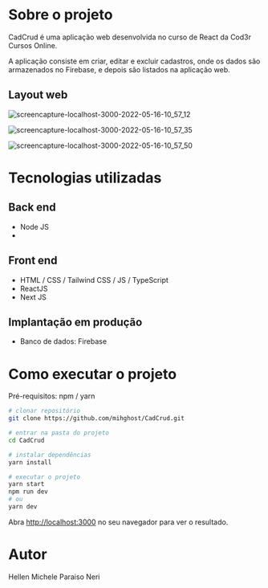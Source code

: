 

# Sobre o projeto

CadCrud é uma aplicação web desenvolvida no curso de React da Cod3r Cursos Online.

A aplicação consiste em criar, editar e excluir cadastros, onde os dados são armazenados no Firebase, e depois são listados na aplicação web.


## Layout web

![screencapture-localhost-3000-2022-05-16-10_57_12](https://user-images.githubusercontent.com/71938648/168609722-0108d754-6c2b-41d4-8114-058a0d6ed29d.png)

![screencapture-localhost-3000-2022-05-16-10_57_35](https://user-images.githubusercontent.com/71938648/168609732-6c3b2928-c18c-407d-8c0a-1bfc314b6fb6.png)

![screencapture-localhost-3000-2022-05-16-10_57_50](https://user-images.githubusercontent.com/71938648/168609744-90c4e1cf-d364-447e-a29a-80a467068a7f.png)


# Tecnologias utilizadas
## Back end
- Node JS
- 
## Front end
- HTML / CSS / Tailwind CSS / JS / TypeScript
- ReactJS
- Next JS

## Implantação em produção

- Banco de dados: Firebase

# Como executar o projeto

Pré-requisitos: npm / yarn


```bash
# clonar repositório
git clone https://github.com/mihghost/CadCrud.git

# entrar na pasta do projeto
cd CadCrud

# instalar dependências
yarn install

# executar o projeto
yarn start
npm run dev
# ou
yarn dev
```
Abra [http://localhost:3000](http://localhost:3000) no seu navegador para ver o resultado.

# Autor

Hellen Michele Paraiso Neri


